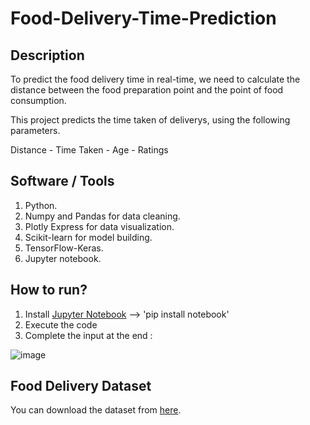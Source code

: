 # Food-Delivery-Time-Prediction

## Description

To predict the food delivery time in real-time, we need to calculate the distance between the food preparation point and the point of food consumption.

This project predicts the time taken of deliverys, using the following parameters.

Distance - Time Taken - Age - Ratings


## Software / Tools
1. Python.
2. Numpy and Pandas for data cleaning.
3. Plotly Express for data visualization.
4. Scikit-learn for model building.
5. TensorFlow-Keras.
6. Jupyter notebook.

## How to run?

1. Install [Jupyter Notebook](https://jupyter.org/install) --> 'pip install notebook'
2. Execute the code
3. Complete the input at the end :

![image](https://user-images.githubusercontent.com/69000194/225796401-765d8556-66c9-4137-9eff-f93e2af40de1.png)

## Food Delivery Dataset

You can download the dataset from [here](https://www.kaggle.com/datasets/gauravmalik26/food-delivery-dataset?select=train.csv).
